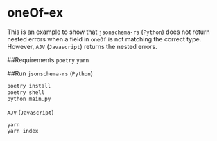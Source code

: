 # oneOf-ex

This is an example to show that `jsonschema-rs` (`Python`) does not return nested errors when a field in `oneOf` is not matching the correct type.
However, `AJV` (`Javascript`) returns the nested errors.

##Requirements
`poetry`
`yarn`

##Run
`jsonschema-rs` (`Python`)

```bash
poetry install
poetry shell
python main.py
```

`AJV` (`Javascript`)

```bash
yarn
yarn index
```
